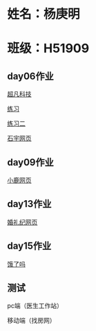 # 姓名：杨庚明
# 班级：H51909

<h2>day06作业</h2>
<p><a href="https://beautiful-piglet.github.io/day06_code/html/%E8%B6%85%E5%87%A1%E7%A7%91%E6%8A%80.html">超凡科技</a></p>
<p><a href="https://beautiful-piglet.github.io/day06_code/html/%E5%AF%BC%E8%88%AA%E6%A0%8F%E7%BB%83%E4%B9%A01.html">练习</a></p>

<p><a href="https://beautiful-piglet.github.io/day06_code/html/%E5%AF%BC%E8%88%AA%E6%A0%8F%E7%BB%83%E4%B9%A02.html">练习二</a></p>

<p><a href="https://beautiful-piglet.github.io/day04_code/html/%E7%9F%B3%E5%AE%87%E7%BD%91%E7%BB%9C.html">石宇网页</a></p>

<h2>day09作业</h2>
<p><a href="https://beautiful-piglet.github.io/day09_code/html/%E5%B0%8F%E9%B9%BF%E7%BB%83%E4%B9%A0.html">小鹿网页</a></p>

<h2>day13作业</h2>         
<p><a href="https://beautiful-piglet.github.io/day13_code/html/%E5%A9%9A%E7%A4%BC.html">婚礼纪网页</a></p>


<h2>day15作业</h2>         
<p><a href="https://beautiful-piglet.github.io/%E9%A5%BF%E4%BA%86%E5%90%97/html/elm.html">饿了吗</a></p>

<h2>测试</h3>
<p><a herf="https://beautiful-piglet.github.io/%E6%B5%8B%E8%AF%95/pc%E7%AB%AF/html/ys.html">pc端（医生工作站）</a></p>
<p><a herf="https://beautiful-piglet.github.io/%E6%B5%8B%E8%AF%95/%E7%A7%BB%E5%8A%A8%E7%AB%AF/html/%E6%89%BE%E6%88%BF%E7%BD%91.html">移动端（找房网）</a></p>




